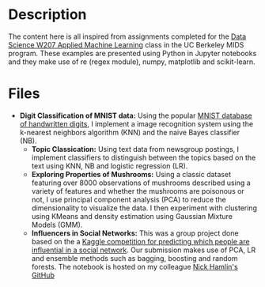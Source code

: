 # Description
The content here is all inspired from assignments completed for the [Data Science W207 Applied Machine Learning](https://www.ischool.berkeley.edu/courses/datasci/207) class in the UC Berkeley MIDS program. These examples are presented using Python in Jupyter notebooks and they make use of re (regex module), numpy, matplotlib and scikit-learn.

# Files
* **Digit Classification of MNIST data:** Using the popular [MNIST database of handwritten digits](http://yann.lecun.com/exdb/mnist/), I implement a image recognition system using the k-nearest neighbors algorithm (KNN) and the naive Bayes classifier (NB).
  * **Topic Classication:** Using text data from newsgroup postings, I implement classifiers to distinguish between the topics based on the text using KNN, NB and logistic regression (LR).
  * **Exploring Properties of Mushrooms:** Using a classic dataset featuring over 8000 observations of mushrooms described using a variety of features and whether the mushrooms are poisonous or not, I use principal component analysis (PCA) to reduce the dimensionality to visualize the data. I then experiment with clustering using KMeans and density estimation using Gaussian Mixture Models (GMM).
  * **Influencers in Social Networks:** This was a group project done based on the a [Kaggle competition for predicting which people are influential in a social network](https://www.kaggle.com/c/predict-who-is-more-influential-in-a-social-network/data). Our submission makes use of PCA, LR and ensemble methods such as bagging, boosting and random forests. The notebook is hosted on my colleague [Nick Hamlin's GitHub](https://github.com/nickhamlin/mids_207_final_project/blob/master/207%20Final%20Project%20-%20Byun%2C%20Chio%2C%20Danish%2C%20Hamlin%2C%20Pazo.ipynb)
